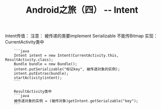 ﻿---
layout: post
title: Android之旅（四） -- Intent
category: Android
tags: [Android]
excerpt: >
  Intent传值：
---

Intent传值：
注意：
        被传递的类要implement Serializable
        不能传Bitmap
实现：
        CurrentActivity类中

        ```java
        Intent intent = new Intent(CurrentActivity.this, ResultActivity.class);
        Bundle bundle = new Bundle();
        intent.putSerializable("标记key", 被传递对象的实例);
        intent.putExtras(bundle);
        startActivity(intent);
        ```

        ResultActivity类中
        ```java
        被传递对象的实例 = (被传对象)getIntent.getSerialzable("key");
        ```
